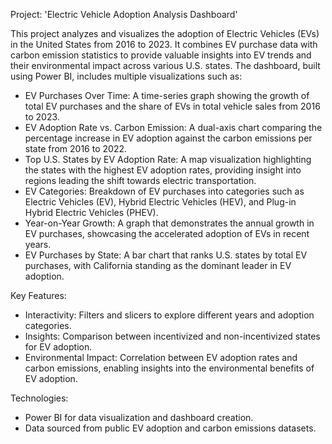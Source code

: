  Project: 'Electric Vehicle Adoption Analysis Dashboard'

This project analyzes and visualizes the adoption of Electric Vehicles (EVs) in the United States from 2016 to 2023. It combines EV purchase data with carbon emission statistics to provide valuable insights into EV trends and their environmental impact across various U.S. states. The dashboard, built using Power BI, includes multiple visualizations such as:

- EV Purchases Over Time: A time-series graph showing the growth of total EV purchases and the share of EVs in total vehicle sales from 2016 to 2023.
- EV Adoption Rate vs. Carbon Emission: A dual-axis chart comparing the percentage increase in EV adoption against the carbon emissions per state from 2016 to 2022.
- Top U.S. States by EV Adoption Rate: A map visualization highlighting the states with the highest EV adoption rates, providing insight into regions leading the shift towards electric transportation.
- EV Categories: Breakdown of EV purchases into categories such as Electric Vehicles (EV), Hybrid Electric Vehicles (HEV), and Plug-in Hybrid Electric Vehicles (PHEV).
- Year-on-Year Growth: A graph that demonstrates the annual growth in EV purchases, showcasing the accelerated adoption of EVs in recent years.
- EV Purchases by State: A bar chart that ranks U.S. states by total EV purchases, with California standing as the dominant leader in EV adoption.

Key Features:
- Interactivity: Filters and slicers to explore different years and adoption categories.
- Insights: Comparison between incentivized and non-incentivized states for EV adoption.
- Environmental Impact: Correlation between EV adoption rates and carbon emissions, enabling insights into the environmental benefits of EV adoption.

Technologies:
- Power BI for data visualization and dashboard creation.
- Data sourced from public EV adoption and carbon emissions datasets.

